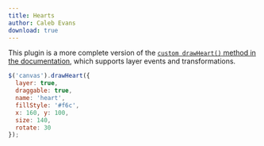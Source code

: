 ```yaml
---
title: Hearts
author: Caleb Evans
download: true
---
```


This plugin is a more complete version of the [`custom drawHeart()` method in the documentation](/jcanvas/docs/extending/), which supports layer events and transformations.

```javascript
$('canvas').drawHeart({
  layer: true,
  draggable: true,
  name: 'heart',
  fillStyle: '#f6c',
  x: 160, y: 100,
  size: 140,
  rotate: 30
});
```
